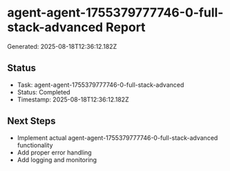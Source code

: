 # agent-agent-1755379777746-0-full-stack-advanced Report

Generated: 2025-08-18T12:36:12.182Z

## Status
- Task: agent-agent-1755379777746-0-full-stack-advanced
- Status: Completed
- Timestamp: 2025-08-18T12:36:12.182Z

## Next Steps
- Implement actual agent-agent-1755379777746-0-full-stack-advanced functionality
- Add proper error handling
- Add logging and monitoring

